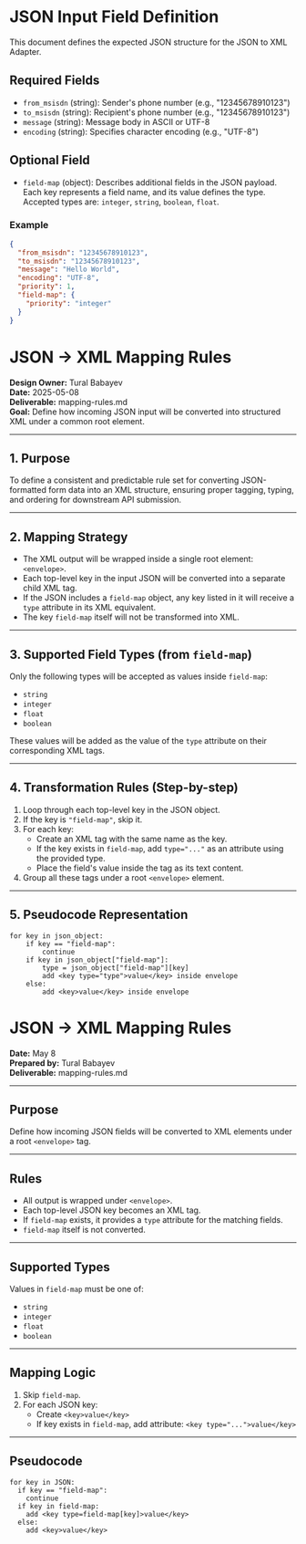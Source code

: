 # JSON Input Field Definition

This document defines the expected JSON structure for the JSON to XML Adapter.

## Required Fields

- `from_msisdn` (string): Sender's phone number (e.g., "12345678910123")
- `to_msisdn` (string): Recipient's phone number (e.g., "12345678910123")
- `message` (string): Message body in ASCII or UTF-8
- `encoding` (string): Specifies character encoding (e.g., "UTF-8")

## Optional Field

- `field-map` (object): Describes additional fields in the JSON payload. Each key represents a field name, and its value defines the type. Accepted types are: `integer`, `string`, `boolean`, `float`.

### Example

```json
{
  "from_msisdn": "12345678910123",
  "to_msisdn": "12345678910123",
  "message": "Hello World",
  "encoding": "UTF-8",
  "priority": 1,
  "field-map": {
    "priority": "integer"
  }
}
```

# JSON → XML Mapping Rules

**Design Owner:** Tural Babayev  
**Date:** 2025-05-08  
**Deliverable:** mapping-rules.md  
**Goal:** Define how incoming JSON input will be converted into structured XML under a common root element.

---

## 1. Purpose

To define a consistent and predictable rule set for converting JSON-formatted form data into an XML structure, ensuring proper tagging, typing, and ordering for downstream API submission.

---

## 2. Mapping Strategy

- The XML output will be wrapped inside a single root element: `<envelope>`.
- Each top-level key in the input JSON will be converted into a separate child XML tag.
- If the JSON includes a `field-map` object, any key listed in it will receive a `type` attribute in its XML equivalent.
- The key `field-map` itself will not be transformed into XML.

---

## 3. Supported Field Types (from `field-map`)

Only the following types will be accepted as values inside `field-map`:
- `string`
- `integer`
- `float`
- `boolean`

These values will be added as the value of the `type` attribute on their corresponding XML tags.

---

## 4. Transformation Rules (Step-by-step)

1. Loop through each top-level key in the JSON object.
2. If the key is `"field-map"`, skip it.
3. For each key:
   - Create an XML tag with the same name as the key.
   - If the key exists in `field-map`, add `type="..."` as an attribute using the provided type.
   - Place the field's value inside the tag as its text content.
4. Group all these tags under a root `<envelope>` element.

---

## 5. Pseudocode Representation

```pseudo
for key in json_object:
    if key == "field-map":
        continue
    if key in json_object["field-map"]:
        type = json_object["field-map"][key]
        add <key type="type">value</key> inside envelope
    else:
        add <key>value</key> inside envelope

```



# JSON → XML Mapping Rules

**Date:** May 8  
**Prepared by:** Tural Babayev  
**Deliverable:** mapping-rules.md

---

## Purpose

Define how incoming JSON fields will be converted to XML elements under a root `<envelope>` tag.

---

## Rules

- All output is wrapped under `<envelope>`.
- Each top-level JSON key becomes an XML tag.
- If `field-map` exists, it provides a `type` attribute for the matching fields.
- `field-map` itself is not converted.

---

## Supported Types

Values in `field-map` must be one of:
- `string`
- `integer`
- `float`
- `boolean`

---

## Mapping Logic

1. Skip `field-map`.
2. For each JSON key:
   - Create `<key>value</key>`
   - If key exists in `field-map`, add attribute: `<key type="...">value</key>`

---

## Pseudocode

```pseudo
for key in JSON:
  if key == "field-map":
    continue
  if key in field-map:
    add <key type=field-map[key]>value</key>
  else:
    add <key>value</key>

```

